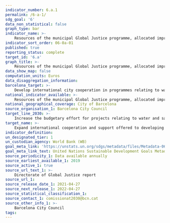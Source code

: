 ```yaml
---
indicator_number: 6.a.1
permalink: /6-a-1/
sdg_goal: '6'
data_non_statistical: false
graph_type: bar
indicator_name: >-
    Resources of the municipal Global Justice programme, allocated improving water supplies and sanitation
indicator_sort_order: 06-0a-01
published: true
reporting_status: complete
target_id: '6.a'
graph_title: >-
    Resources of the municipal Global Justice programme, allocated improving water supplies and sanitation
data_show_map: false
computation_units: Euros
data_disaggregation_information: 
barcelona_target: >-
    Develop international city cooperation in programmes relating to water and sanitation
national_indicator_available: >-
    Resources of the municipal Global Justice programme, allocated improving water supplies and sanitation
national_geographical_coverage: City of Barcelona
source_organisation_1: Barcelona City Council
target_line_2030: >-
    Increase the budgetary effort for projects relating to water and sanitation in member cities located in countries receiving Official Development Assistance, especially those projects relating to the efficient, sustainable management of the water cycle in urban and metropolitan contexts
target_name: >-
    Expand international cooperation and support offered to developing countries for training in regard to activities and programmes related to water and sanitation, including the provision and storage of water, desalination and the efficient use of water resources, wastewater treatment, and recycling and reuse technologies
indicator_definition:
un_designated_tier: 1
un_custodian_agency: World Bank (WB)
goal_meta_link: 'https://unstats.un.org/sdgs/metadata/files/Metadata-06-0a-01.pdf'
goal_meta_link_text: United Nations Sustainable Development Goals Metadata (pdf 894kB)
source_periodicity_1: Data available annually
source_earliest_available_1: 2019
source_active_1: true
source_url_text_1: >-
    Directorate of Global Justice report
source_url_1: 
source_release_date_1: 2021-04-27
source_next_release_1: 2022-04-27
source_statistical_classification_1: 
source_contact_1: comissionat2030@bcn.cat
source_other_info_1: >-
    Barcelona City Council
tags:
---
```


